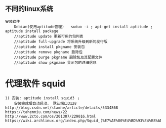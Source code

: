 ## 不同的linux系统
	安装软件
		Debian(使用aptitude管理)   suduo -i ; apt-get install aptitude ;  aptitude install package
		//aptitude update 更新可用的包列表
		//aptitude full-upgrade 将系统升级到新的发行版
		//aptitude install pkgname 安装包
		//aptitude remove pkgname 删除包
		//aptitude purge pkgname 删除包及其配置文件
		//aptitude show pkgname 显示包的详细信息


# 代理软件 squid
	1) 安装: aptitude install squid3 ；
		安装完成后自动启动， 默认端口3128
	http://blog.csdn.net/stamhe/article/details/5334868
	https://tahenniu.com/news/22
	http://www.2cto.com/os/201307/229016.html
	https://wiki.archlinux.org/index.php/Squid_(%E7%AE%80%E4%BD%93%E4%B8%AD%E6%96%87)
